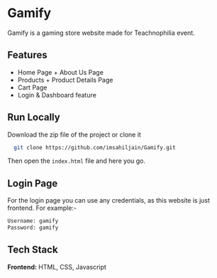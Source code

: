 # Gamify

Gamify is a gaming store website made for Teachnophilia event.


## Features

- Home Page + About Us Page
- Products + Product Details Page
- Cart Page 
- Login & Dashboard feature


## Run Locally

Download the zip file of the project or clone it

```bash
  git clone https://github.com/imsahiljain/Gamify.git
```

Then open the ```index.html``` file and here you go.

## Login Page

For the login page you can use any credentials, as this website is just frontend.
For example:-
```bash
Username: gamify
Password: gamify
```
## Tech Stack

**Frontend:** HTML, CSS, Javascript 

  